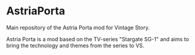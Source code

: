 # AstriaPorta

Main repository of the Astria Porta mod for Vintage Story.

Astria Porta is a mod based on the TV-series "Stargate SG-1" and aims to bring the technology and themes from the series to VS.